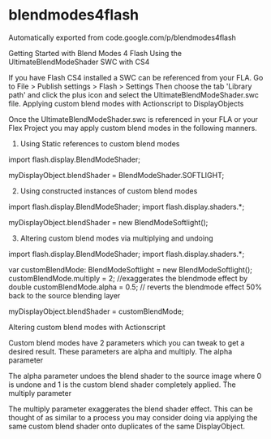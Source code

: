 # blendmodes4flash
Automatically exported from code.google.com/p/blendmodes4flash

Getting Started with Blend Modes 4 Flash
Using the UltimateBlendModeShader SWC with CS4

If you have Flash CS4 installed a SWC can be referenced from your FLA. Go to File > Publish settings > Flash > Settings Then choose the tab 'Library path' and click the plus icon and select the UltimateBlendModeShader.swc file.
Applying custom blend modes with Actionscript to DisplayObjects

Once the UltimateBlendModeShader.swc is referenced in your FLA or your Flex Project you may apply custom blend modes in the following manners.

1) Using Static references to custom blend modes

import flash.display.BlendModeShader;

myDisplayObject.blendShader = BlendModeShader.SOFTLIGHT;

2) Using constructed instances of custom blend modes

import flash.display.BlendModeShader;
import flash.display.shaders.*;

myDisplayObject.blendShader = new BlendModeSoftlight();

3) Altering custom blend modes via multiplying and undoing

import flash.display.BlendModeShader;
import flash.display.shaders.*;

var customBlendMode: BlendModeSoftlight  = new BlendModeSoftlight();
customBlendMode.multiply = 2; //exaggerates the blendmode effect by double
customBlendMode.alpha = 0.5; // reverts the blendmode effect 50% back to the source blending layer

myDisplayObject.blendShader = customBlendMode;

Altering custom blend modes with Actionscript

Custom blend modes have 2 parameters which you can tweak to get a desired result. These parameters are alpha and multiply.
The alpha parameter

The alpha parameter undoes the blend shader to the source image where 0 is undone and 1 is the custom blend shader completely applied.
The multiply parameter

The multiply parameter exaggerates the blend shader effect. This can be thought of as similar to a process you may consider doing via applying the same custom blend shader onto duplicates of the same DisplayObject. 
